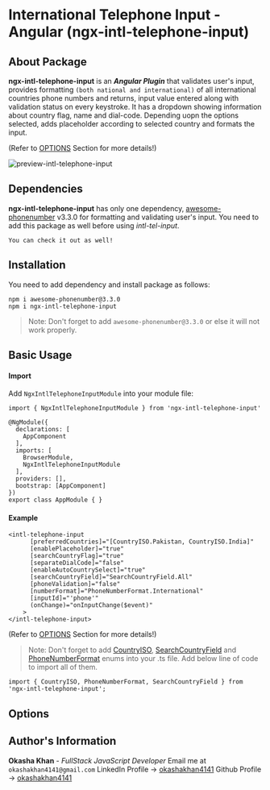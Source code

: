 # International Telephone Input - Angular (ngx-intl-telephone-input)

## About Package

**ngx-intl-telephone-input** is an **_Angular Plugin_** that validates user's input, provides formatting `(both national and international)` of all international countries phone numbers and returns, input value entered along with validation status on every keystroke. It has a dropdown showing information about country flag, name and dial-code. Depending uopn the options selected, adds placeholder according to selected country and formats the input.

(Refer to [OPTIONS](https://github.com/okashakhan4141/ngx-intel-telephone-input/blob/master/projects/ngx-intl-telephone-input/README.md#options) Section for more details!)

![preview-intl-telephone-input](https://user-images.githubusercontent.com/71649242/190262842-94e5d702-e519-470d-818c-b08172ea8ee5.PNG)

## Dependencies

**ngx-intl-telephone-input** has only one dependency, [awesome-phonenumber](https://www.npmjs.com/package/awesome-phonenumber) v3.3.0 for formatting and validating user's input. You need to add this package as well before using _intl-tel-input_.

`You can check it out as well!`

## Installation

You need to add dependency and install package as follows:

```
npm i awesome-phonenumber@3.3.0
npm i ngx-intl-telephone-input
```

> Note: Don't forget to add `awesome-phonenumber@3.3.0` or else it will not work properly.

## Basic Usage

#### Import

Add `NgxIntlTelephoneInputModule` into your module file:

```
import { NgxIntlTelephoneInputModule } from 'ngx-intl-telephone-input'
```

```
@NgModule({
  declarations: [
    AppComponent
  ],
  imports: [
    BrowserModule,
    NgxIntlTelephoneInputModule
  ],
  providers: [],
  bootstrap: [AppComponent]
})
export class AppModule { }
```

#### Example

```
<intl-telephone-input
      [preferredCountries]="[CountryISO.Pakistan, CountryISO.India]"
      [enablePlaceholder]="true"
      [searchCountryFlag]="true"
      [separateDialCode]="false"
      [enableAutoCountrySelect]="true"
      [searchCountryField]="SearchCountryField.All"
      [phoneValidation]="false"
      [numberFormat]="PhoneNumberFormat.International"
      [inputId]="'phone'"
      (onChange)="onInputChange($event)"
    >
</intl-telephone-input>
```

(Refer to [OPTIONS](https://github.com/okashakhan4141/ngx-intel-telephone-input/blob/master/projects/ngx-intl-telephone-input/README.md#options) Section for more details!)

> Note: Don't forget to add [CountryISO](https://github.com/okashakhan4141/ngx-intel-telephone-input/blob/master/projects/ngx-intl-telephone-input/src/data/country-iso.enum.ts), [SearchCountryField](https://github.com/okashakhan4141/ngx-intel-telephone-input/blob/master/projects/ngx-intl-telephone-input/src/data/searchCountryField.enum.ts) and [PhoneNumberFormat](https://github.com/okashakhan4141/ngx-intel-telephone-input/blob/master/projects/ngx-intl-telephone-input/src/data/phoneNumberFormat.enum.ts) enums into your .ts file. Add below line of code to import all of them.

```
import { CountryISO, PhoneNumberFormat, SearchCountryField } from 'ngx-intl-telephone-input';
```

## Options

## Author's Information

**Okasha Khan** - _FullStack JavaScript Developer_
Email me at `okashakhan4141@gmail.com`
LinkedIn Profile -> [okashakhan4141](https://www.linkedin.com/in/okashakhan4141)
Github Profile -> [okashakhan4141](https://github.com/okashakhan4141)
